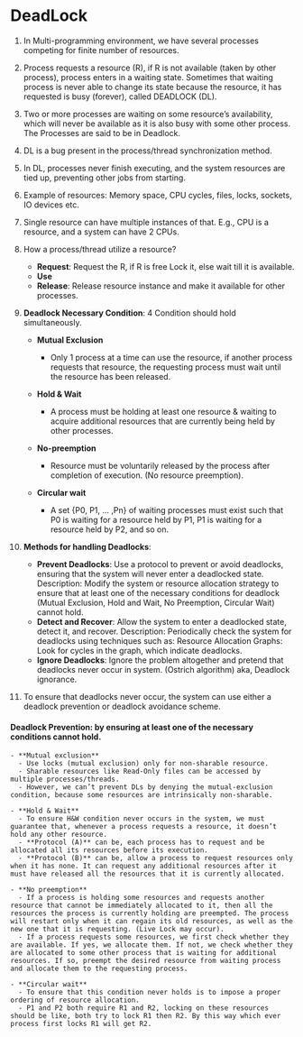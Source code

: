 
# DeadLock

1. In Multi-programming environment, we have several processes competing for finite number of resources.
2. Process requests a resource (R), if R is not available (taken by other process), process enters in a waiting state. Sometimes that waiting process is never able to change its state because the resource, it has requested is busy (forever), called DEADLOCK (DL).
3. Two or more processes are waiting on some resource’s availability, which will never be available as it is also busy with some other process. The Processes are said to be in Deadlock.
4. DL is a bug present in the process/thread synchronization method.
5. In DL, processes never finish executing, and the system resources are tied up, preventing other jobs from starting.
6. Example of resources: Memory space, CPU cycles, files, locks, sockets, IO devices etc.
7. Single resource can have multiple instances of that. E.g., CPU is a resource, and a system can have 2 CPUs.
8. How a process/thread utilize a resource?
   - **Request**: Request the R, if R is free Lock it, else wait till it is available.
   - **Use**
   - **Release**: Release resource instance and make it available for other processes.

9. **Deadlock Necessary Condition**: 4 Condition should hold simultaneously.
   - **Mutual Exclusion**
     - Only 1 process at a time can use the resource, if another process requests that resource, the requesting process must wait until the resource has been released.

   - **Hold & Wait**
     - A process must be holding at least one resource & waiting to acquire additional resources that are currently being held by other processes.

   - **No-preemption**
     - Resource must be voluntarily released by the process after completion of execution. (No resource preemption).

   - **Circular wait**
     - A set {P0, P1, ... ,Pn} of waiting processes must exist such that P0 is waiting for a resource held by P1, P1 is waiting for a resource held by P2, and so on.

10. **Methods for handling Deadlocks**:
    - **Prevent Deadlocks**: Use a protocol to prevent or avoid deadlocks, ensuring that the system will never enter a deadlocked state.
    Description: Modify the system or resource allocation strategy to ensure that at least one of the necessary conditions for deadlock (Mutual Exclusion, Hold and Wait, No Preemption, Circular Wait) cannot hold.
    - **Detect and Recover**: Allow the system to enter a deadlocked state, detect it, and recover.
    Description: Periodically check the system for deadlocks using techniques such as:
    Resource Allocation Graphs: Look for cycles in the graph, which indicate deadlocks.
    - **Ignore Deadlocks**: Ignore the problem altogether and pretend that deadlocks never occur in system. (Ostrich algorithm) aka, Deadlock ignorance.


11. To ensure that deadlocks never occur, the system can use either a deadlock prevention or deadlock avoidance scheme.

#### Deadlock Prevention: by ensuring at least one of the necessary conditions cannot hold.
    - **Mutual exclusion**
      - Use locks (mutual exclusion) only for non-sharable resource.
      - Sharable resources like Read-Only files can be accessed by multiple processes/threads.
      - However, we can’t prevent DLs by denying the mutual-exclusion condition, because some resources are intrinsically non-sharable.

    - **Hold & Wait**
      - To ensure H&W condition never occurs in the system, we must guarantee that, whenever a process requests a resource, it doesn’t hold any other resource.
      - **Protocol (A)** can be, each process has to request and be allocated all its resources before its execution.
      - **Protocol (B)** can be, allow a process to request resources only when it has none. It can request any additional resources after it must have released all the resources that it is currently allocated.

    - **No preemption**
      - If a process is holding some resources and requests another resource that cannot be immediately allocated to it, then all the resources the process is currently holding are preempted. The process will restart only when it can regain its old resources, as well as the new one that it is requesting. (Live Lock may occur).
      - If a process requests some resources, we first check whether they are available. If yes, we allocate them. If not, we check whether they are allocated to some other process that is waiting for additional resources. If so, preempt the desired resource from waiting process and allocate them to the requesting process.

    - **Circular wait**
      - To ensure that this condition never holds is to impose a proper ordering of resource allocation.
      - P1 and P2 both require R1 and R2, locking on these resources should be like, both try to lock R1 then R2. By this way which ever process first locks R1 will get R2.
